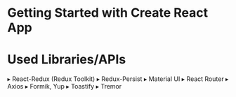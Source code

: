 # Getting Started with Create React App

# Used Libraries/APIs </br>
▸ React-Redux (Redux Toolkit)
▸ Redux-Persist
▸ Material UI
▸ React Router
▸ Axios
▸ Formik, Yup
▸ Toastify
▸ Tremor
